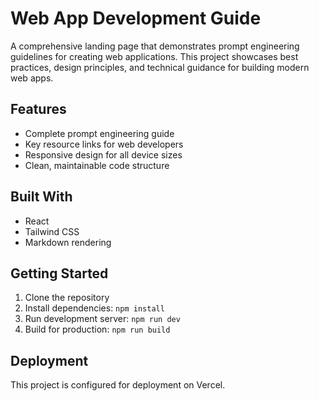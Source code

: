 # Web App Development Guide

A comprehensive landing page that demonstrates prompt engineering guidelines for creating web applications. This project showcases best practices, design principles, and technical guidance for building modern web apps.

## Features

- Complete prompt engineering guide
- Key resource links for web developers
- Responsive design for all device sizes
- Clean, maintainable code structure

## Built With

- React
- Tailwind CSS
- Markdown rendering

## Getting Started

1. Clone the repository
2. Install dependencies: `npm install`
3. Run development server: `npm run dev`
4. Build for production: `npm run build`

## Deployment

This project is configured for deployment on Vercel.